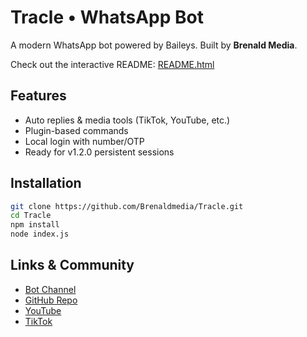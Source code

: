 # Tracle • WhatsApp Bot

A modern WhatsApp bot powered by Baileys. Built by **Brenald Media**.

Check out the interactive README: [README.html](./README.html)

## Features
- Auto replies & media tools (TikTok, YouTube, etc.)
- Plugin-based commands
- Local login with number/OTP
- Ready for v1.2.0 persistent sessions

## Installation
```bash
git clone https://github.com/Brenaldmedia/Tracle.git
cd Tracle
npm install
node index.js
```

## Links & Community
- [Bot Channel](https://whatsapp.com/channel/0029VbBPPXV3WHTTNAWOGf0m)
- [GitHub Repo](https://github.com/Brenaldmedia/Tracle)
- [YouTube](https://www.youtube.com/@BrenaldMedia)
- [TikTok](https://www.tiktok.com/@brenaldmedia?_)
